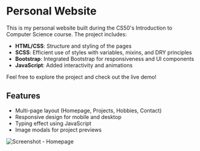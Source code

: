 # Personal Website

This is my personal website built during the CS50's Introduction to Computer Science course. The project includes:

- **HTML/CSS**: Structure and styling of the pages
- **SCSS**: Efficient use of styles with variables, mixins, and DRY principles
- **Bootstrap**: Integrated Bootstrap for responsiveness and UI components
- **JavaScript**: Added interactivity and animations

Feel free to explore the project and check out the live demo!

## Features

- Multi-page layout (Homepage, Projects, Hobbies, Contact)
- Responsive design for mobile and desktop
- Typing effect using JavaScript
- Image modals for project previews

![Screenshot - Homepage](./Screenshot%20My%20Webpage.png)
